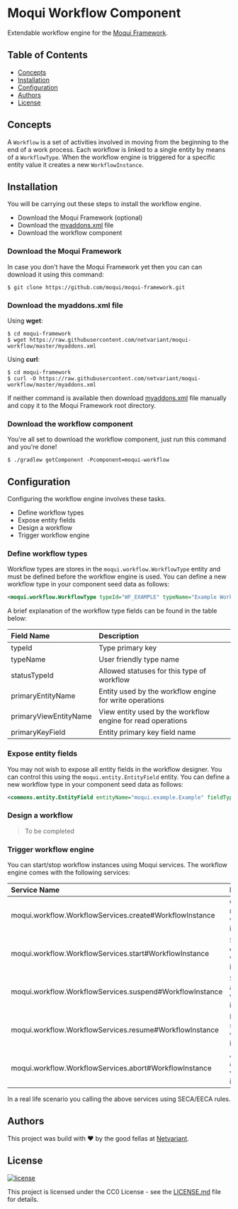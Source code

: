 # Moqui Workflow Component

Extendable workflow engine for the [Moqui Framework](https://www.moqui.org).

## Table of Contents

- [Concepts](#concepts)
- [Installation](#installation)
- [Configuration](#configuration)
- [Authors](#authors)
- [License](#license)

## Concepts

A `Workflow` is a set of activities involved in moving from the beginning to the end of a work process. 
Each workflow is linked to a single entity by means of a `WorkflowType`.
When the workflow engine is triggered for a specific entity value it creates a new `WorkflowInstance`.

## Installation

You will be carrying out these steps to install the workflow engine.

* Download the Moqui Framework (optional)
* Download the [myaddons.xml](myaddons.xml) file
* Download the workflow component

### Download the Moqui Framework

In case you don't have the Moqui Framework yet then you can can download it using this command:

```shell
$ git clone https://github.com/moqui/moqui-framework.git
```

### Download the myaddons.xml file

Using **wget**:

```shell
$ cd moqui-framework
$ wget https://raw.githubusercontent.com/netvariant/moqui-workflow/master/myaddons.xml
```

Using **curl**:

```shell
$ cd moqui-framework
$ curl -O https://raw.githubusercontent.com/netvariant/moqui-workflow/master/myaddons.xml
```

If neither command is available then download [myaddons.xml](myaddons.xml) file manually and copy it to the Moqui Framework root directory.

### Download the workflow component

You're all set to download the workflow component, just run this command and you're done!

```shell
$ ./gradlew getComponent -Pcomponent=moqui-workflow
```

## Configuration

Configuring the workflow engine involves these tasks.

* Define workflow types
* Expose entity fields
* Design a workflow
* Trigger workflow engine

### Define workflow types

Workflow types are stores in the `moqui.workflow.WorkflowType` entity and must be defined before the workflow engine is used.
You can define a new workflow type in your component seed data as follows:

```xml
<moqui.workflow.WorkflowType typeId="WF_EXAMPLE" typeName="Example Workflow" statusTypeId="ExampleStatus" primaryEntityName="moqui.example.Example" primaryViewEntityName="moqui.example.Example" primaryKeyField="exampleId"/>
```

A brief explanation of the workflow type fields can be found in the table below:

| Field Name | Description |
| :--- | :--- |
| typeId | Type primary key |
| typeName | User friendly type name |
| statusTypeId | Allowed statuses for this type of workflow |
| primaryEntityName | Entity used by the workflow engine for write operations |
| primaryViewEntityName | View entity used by the workflow engine for read operations |
| primaryKeyField | Entity primary key field name |

### Expose entity fields

You may not wish to expose all entity fields in the workflow designer. You can control this using the `moqui.entity.EntityField` entity.
You can define a new workflow type in your component seed data as follows:

```xml
<commons.entity.EntityField entityName="moqui.example.Example" fieldTypeEnumId="ENTITY_FLD_TEXT" fieldName="exampleName" displayName="Example Name"/>
```

### Design a workflow

> To be completed

### Trigger workflow engine

You can start/stop workflow instances using Moqui services. The workflow engine comes with the following services:

| Service Name | Description |
| :--- | :--- |
| moqui.workflow.WorkflowServices.create#WorkflowInstance | Creates a new workflow instance |
| moqui.workflow.WorkflowServices.start#WorkflowInstance | Starts an existing workflow instance |
| moqui.workflow.WorkflowServices.suspend#WorkflowInstance | Suspends an existing workflow instance |
| moqui.workflow.WorkflowServices.resume#WorkflowInstance | Resumed a suspended workflow instance | 
| moqui.workflow.WorkflowServices.abort#WorkflowInstance | Aborts an active workflow instance | 

In a real life scenario you calling the above services using SECA/EECA rules.

## Authors

This project was build with :heart: by the good fellas at [Netvariant](https://www.netvariant.com).

## License

[![license](http://img.shields.io/badge/license-CC0%201.0%20Universal-blue.svg)](https://github.com/Netvariant/moqui-workflow/blob/master/LICENSE.md)
 
This project is licensed under the CC0 License - see the [LICENSE.md](LICENSE.md) file for details.